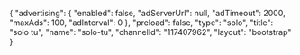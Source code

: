 {
    "advertising": {
        "enabled": false,
        "adServerUrl": null,
        "adTimeout": 2000,
        "maxAds": 100,
        "adInterval": 0
    },
    "preload": false,
    "type": "solo",
    "title": "solo tu",
    "name": "solo-tu",
    "channelId": "117407962",
    "layout": "bootstrap"
}